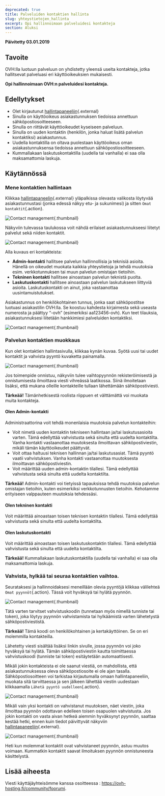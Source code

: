 ```yaml
---
deprecated: true
title: Palveluiden kontaktien hallinta
slug: yhteystietojen_hallinta
excerpt: Opi hallinnoimaan palveluidesi kontakteja
section: Aluksi
---
```


**Päivitetty 03.01.2019** 

## Tavoite

OVH:lla luotuun palveluun on yhdistetty yleensä useita kontakteja, jotka hallitsevat palveluasi eri käyttöoikeuksien mukaisesti.

**Opi hallinnoimaan OVH:n palveluidesi kontakteja.**

## Edellytykset

- Olet kirjautunut [hallintapaneeliin](https://www.ovh.com/auth/?action=gotomanager){.external}
- Sinulla on käyttöoikeus asiakastunnuksen tiedoissa annettuun sähköpostiosoitteeseen.
- Sinulla on riittävät käyttöoikeudet kyseiseen palveluun.
- Sinulla on uuden kontaktin (henkilön, jonka haluat lisätä palvelun kontaktiksi) asiakastunnus.
- Uudella kontaktilla on oltava puolestaan käyttöoikeus oman asiakastunnuksensa tiedoissa annettuun sähköpostiosoitteeseen.
- Kummallakaan laskutuskontaktilla (uudella tai vanhalla) ei saa olla maksamattomia laskuja.

## Käytännössä

### Mene kontaktien hallintaan

Klikkaa [hallintapaneelin](https://www.ovh.com/auth/?action=gotomanager){.external} yläpalkissa olevasta valikosta löytyvää asiakastunnustasi (jonka edessä näkyy etu- ja sukunimesi) ja sitten `Omat kontaktit`{.action}.

![Contact management](images/contactmanagement0.png){.thumbnail}

Näkyviin tulevassa taulukossa voit nähdä erilaiset asiakastunnukseesi liitetyt palvelut sekä niiden kontaktit.

![Contact management](images/contactmanagement1.png){.thumbnail}

Alla kuvaus eri kontakteista:

- **Admin-kontakti** hallitsee palvelun hallinnollisia ja teknisiä asioita. Hänellä on oikeudet muokata kaikkia yhteystietoja ja tehdä muutoksia esim. verkkotunnuksen tai muun palvelun omistajan tietoihin.
- **Tekninen kontakti** hallitsee ainoastaan palvelun teknistä puolta.
- **Laskutuskontakti** hallitsee ainoastaan palvelun laskutukseen liittyviä asioita. Laskutuskontakti on ainut, joka vastaanottaa uusintamuistutukset.

Asiakastunnus on henkilökohtainen tunnus, jonka saat sähköpostitse luotuasi asiakastilin OVH:lla. Se koostuu kahdesta kirjaimesta sekä useasta numerosta ja päättyy “-ovh” (esimerkiksi aa123456-ovh). Kun teet tilauksia, asiakastunnuksesi liitetään hankkimiesi palveluiden kontaktiksi.

![Contact management](images/contactmanagement21.png){.thumbnail}

### Palvelun kontaktien muokkaus

Kun olet kontaktien hallintasivulla, klikkaa kynän kuvaa. Syötä uusi tai uudet kontaktit ja vahvista pyyntö kuvaketta painamalla.

![Contact management](images/contactmanagement3.png){.thumbnail}

Jos toimenpide onnistuu, näkyviin tulee vaihtopyynnön rekisteröimisestä ja onnistumisesta ilmoittava viesti vihreässä laatikossa. Siinä ilmoitetaan lisäksi, että mukana olleille kontakteille tullaan lähettämään sähköpostiviesti.

**Tärkeää!** Tämänhetkisestä roolista riippuen et välttämättä voi muokata muita kontakteja.

#### Olen Admin-kontakti

Administraattorina voit tehdä monenlaisia muutoksia palvelun kontakteihin:

- Voit nimetä uuden kontaktin tekniseen hallintaan ja/tai laskutusasioita varten. Tämä edellyttää vahvistusta sekä sinulta että uudelta kontaktilta. Vanha kontakti vastaanottaa muutoksesta ilmoittavan sähköpostiviestin, mikäli tämän käyttöoikeudet päättyvät.
- Voit ottaa haltuusi teknisen hallinnan ja/tai laskutusasiat. Tämä pyyntö vaatii vahvistuksen. Vanha kontakti vastaanottaa muutoksesta ilmoittavan sähköpostiviestin.
- Voit määrittää uuden admin-kontaktin tilallesi. Tämä edellyttää vahvistusta sekä sinulta että uudelta kontaktilta.

**Tärkeää!** Admin-kontakti voi tietyissä tapauksissa tehdä muutoksia palvelun omistajan tietoihin, kuten esimerkiksi verkkotunnusten tietoihin. Kehotamme erityiseen valppauteen muutoksia tehdessäsi.

#### Olen tekninen kontakti

Voit määrittää ainoastaan toisen teknisen kontaktin tilallesi. Tämä edellyttää vahvistusta sekä sinulta että uudelta kontaktilta.

#### Olen laskutuskontakti

Voit määrittää ainoastaan toisen laskutuskontaktin tilallesi. Tämä edellyttää vahvistusta sekä sinulta että uudelta kontaktilta.

**Tärkeää!** Kummallakaan laskutuskontaktilla (uudella tai vanhalla) ei saa olla maksamattomia laskuja.

### Vahvista, hylkää tai seuraa kontaktien vaihtoa.

Seurataksesi ja hallinnoidaksesi meneillään olevia pyyntöjä klikkaa välilehteä `Omat pyynnöt`{.action}. Tässä voit hyväksyä tai hylätä pyynnön.

![Contact management](images/contactmanagement4.png){.thumbnail}

Tätä varten tarvitset vahvistuskoodin (tunnetaan myös nimellä tunniste tai token), joka löytyy pyynnön vahvistamista tai hylkäämistä varten lähetetystä sähköpostiviestistä. 

**Tärkeää!** Tämä koodi on henkilökohtainen ja kertakäyttöinen. Se on eri molemmilla kontakteilla.

Lähetetty viesti sisältää lisäksi linkin sivulle, jossa pyynnön voi joko hyväksyä tai hylätä. Tämän sähköpostiviestin kautta toimittaessa vahvistuskoodi (tunniste tai token) esitäytetään automaattisesti.

Mikäli jokin kontakteista ei ole saanut viestiä, on mahdollista, että asiakastunnuksessa oleva sähköpostiosoite ei ole ajan tasalla. Sähköpostiosoitteen voi tarkistaa kirjautumalla omaan hallintapaneeliin, muokata sitä tarvittaessa ja sen jälkeen lähettää viestin uudestaan klikkaamalla `Lähetä pyyntö uudelleen`{.action}.

![Contact management](images/contactmanagement5.png){.thumbnail}

Mikäli vain yksi kontakti on vahvistanut muutoksen, näet viestin, joka ilmoittaa pyynnön odottavan edelleen toisen osapuolen vahvistusta. Jos jokin kontakti on vasta aivan hetkeä aiemmin hyväksynyt pyynnön, saattaa kestää hetki, ennen kuin tiedot päivittyvät näkyviin [hallintapaneeliin](https://www.ovh.com/auth/?action=gotomanager){.external}.

![Contact management](images/contactmanagement6.png){.thumbnail}

Heti kun molemmat kontaktit ovat vahvistaneet pyynnön, astuu muutos voimaan. Kummatkin kontaktit saavat ilmoituksen pyynnön onnistuneesta käsittelystä.

## Lisää aiheesta

Viesti käyttäjäyhteisömme kanssa osoitteessa : <https://ovh-hosting.fi/community/foorumi>.
